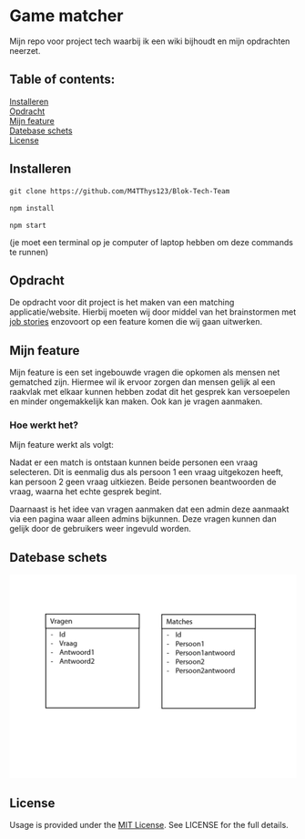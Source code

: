 # Game matcher
Mijn repo voor project tech waarbij ik een wiki bijhoudt en mijn opdrachten neerzet.

## Table of contents:<br />
[Installeren](##-Installeren)<br />
[Opdracht](##-Opdracht)<br />
[Mijn feature](##-Mijn-feature)<br />
[Datebase schets](##-Datebase-schets)<br />
[License](##-License)<br />
  
## Installeren
```
git clone https://github.com/M4TThys123/Blok-Tech-Team
```
```
npm install
```
```
npm start
```
(je moet een terminal op je computer of laptop hebben om deze commands te runnen)
## Opdracht
De opdracht voor dit project is het maken van een matching applicatie/website. Hierbij moeten wij door middel van het brainstormen met [job stories]('https://github.com/ROEL2407/Project_Tech_HVA/wiki/Project-Tech') enzovoort op een feature komen die wij gaan uitwerken.
## Mijn feature
Mijn feature is een set ingebouwde vragen die opkomen als mensen net gematched zijn. Hiermee wil ik ervoor zorgen dan mensen gelijk al een raakvlak met elkaar kunnen hebben zodat dit het gesprek kan versoepelen en minder ongemakkelijk kan maken. Ook kan je vragen aanmaken.
### Hoe werkt het?
Mijn feature werkt als volgt:
  
Nadat er een match is ontstaan kunnen beide personen een vraag selecteren. Dit is eenmalig dus als persoon 1 een vraag uitgekozen heeft, kan persoon 2 geen vraag uitkiezen.
Beide personen beantwoorden de vraag, waarna het echte gesprek begint.

Daarnaast is het idee van vragen aanmaken dat een admin deze aanmaakt via een pagina waar alleen admins bijkunnen. Deze vragen kunnen dan gelijk door de gebruikers weer ingevuld worden.
  
## Datebase schets
<img src="https://github.com/ROEL2407/Project_Tech_HVA/blob/master/images/datamodel.jpg" alt="Datamodel van mijn database" width="750">

## License
Usage is provided under the [MIT License](https://github.com/M4TThys123/Blok-Tech-Team/blob/main/LICENSE). See LICENSE for the full details.
